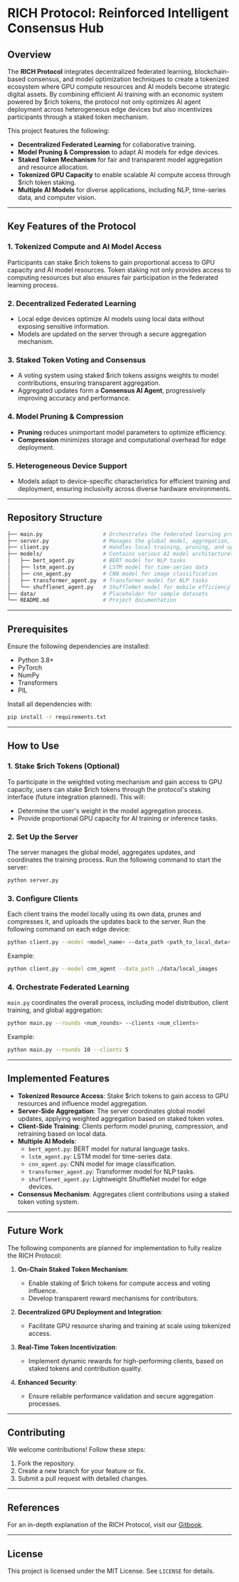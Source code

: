 # RICH Protocol: Reinforced Intelligent Consensus Hub

## Overview
The **RICH Protocol** integrates decentralized federated learning, blockchain-based consensus, and model optimization techniques to create a tokenized ecosystem where GPU compute resources and AI models become strategic digital assets. By combining efficient AI training with an economic system powered by $rich tokens, the protocol not only optimizes AI agent deployment across heterogeneous edge devices but also incentivizes participants through a staked token mechanism.

This project features the following:
- **Decentralized Federated Learning** for collaborative training.
- **Model Pruning & Compression** to adapt AI models for edge devices.
- **Staked Token Mechanism** for fair and transparent model aggregation and resource allocation.
- **Tokenized GPU Capacity** to enable scalable AI compute access through $rich token staking.
- **Multiple AI Models** for diverse applications, including NLP, time-series data, and computer vision.

---
## Key Features of the Protocol

### 1. **Tokenized Compute and AI Model Access**
Participants can stake $rich tokens to gain proportional access to GPU capacity and AI model resources. Token staking not only provides access to computing resources but also ensures fair participation in the federated learning process.

### 2. **Decentralized Federated Learning**
- Local edge devices optimize AI models using local data without exposing sensitive information.
- Models are updated on the server through a secure aggregation mechanism.

### 3. **Staked Token Voting and Consensus**
- A voting system using staked $rich tokens assigns weights to model contributions, ensuring transparent aggregation.
- Aggregated updates form a **Consensus AI Agent**, progressively improving accuracy and performance.

### 4. **Model Pruning & Compression**
- **Pruning** reduces unimportant model parameters to optimize efficiency.
- **Compression** minimizes storage and computational overhead for edge deployment.

### 5. **Heterogeneous Device Support**
- Models adapt to device-specific characteristics for efficient training and deployment, ensuring inclusivity across diverse hardware environments.

---
## Repository Structure

```bash
├── main.py                   # Orchestrates the federated learning process
├── server.py                 # Manages the global model, aggregation, and token staking process
├── client.py                 # Handles local training, pruning, and uploads updates
├── models/                   # Contains various AI model architectures
│   ├── bert_agent.py         # BERT model for NLP tasks
│   ├── lstm_agent.py         # LSTM model for time-series data
│   ├── cnn_agent.py          # CNN model for image classification
│   ├── transformer_agent.py  # Transformer model for NLP tasks
│   └── shufflenet_agent.py   # ShuffleNet model for mobile efficiency
├── data/                     # Placeholder for sample datasets
└── README.md                 # Project documentation
```

---
## Prerequisites
Ensure the following dependencies are installed:

- Python 3.8+
- PyTorch
- NumPy
- Transformers
- PIL

Install all dependencies with:
```bash
pip install -r requirements.txt
```

---
## How to Use

### 1. **Stake $rich Tokens (Optional)**
To participate in the weighted voting mechanism and gain access to GPU capacity, users can stake $rich tokens through the protocol's staking interface (future integration planned). This will:
- Determine the user's weight in the model aggregation process.
- Provide proportional GPU capacity for AI training or inference tasks.

### 2. **Set Up the Server**
The server manages the global model, aggregates updates, and coordinates the training process. Run the following command to start the server:

```bash
python server.py
```

### 3. **Configure Clients**
Each client trains the model locally using its own data, prunes and compresses it, and uploads the updates back to the server. Run the following command on each edge device:

```bash
python client.py --model <model_name> --data_path <path_to_local_data>
```

Example:
```bash
python client.py --model cnn_agent --data_path ./data/local_images
```

### 4. **Orchestrate Federated Learning**
`main.py` coordinates the overall process, including model distribution, client training, and global aggregation:

```bash
python main.py --rounds <num_rounds> --clients <num_clients>
```

Example:
```bash
python main.py --rounds 10 --clients 5
```

---
## Implemented Features

- **Tokenized Resource Access**: Stake $rich tokens to gain access to GPU resources and influence model aggregation.
- **Server-Side Aggregation**: The server coordinates global model updates, applying weighted aggregation based on staked token votes.
- **Client-Side Training**: Clients perform model pruning, compression, and retraining based on local data.
- **Multiple AI Models**:
  - `bert_agent.py`: BERT model for natural language tasks.
  - `lstm_agent.py`: LSTM model for time-series data.
  - `cnn_agent.py`: CNN model for image classification.
  - `transformer_agent.py`: Transformer model for NLP tasks.
  - `shufflenet_agent.py`: Lightweight ShuffleNet model for edge devices.
- **Consensus Mechanism**: Aggregates client contributions using a staked token voting system.

---
## Future Work
The following components are planned for implementation to fully realize the RICH Protocol:
1. **On-Chain Staked Token Mechanism**:
   - Enable staking of $rich tokens for compute access and voting influence.
   - Develop transparent reward mechanisms for contributors.
   
2. **Decentralized GPU Deployment and Integration**:
   - Facilitate GPU resource sharing and training at scale using tokenized access.

3. **Real-Time Token Incentivization**:
   - Implement dynamic rewards for high-performing clients, based on staked tokens and contribution quality.

4. **Enhanced Security**:
   - Ensure reliable performance validation and secure aggregation processes.

---
## Contributing
We welcome contributions! Follow these steps:
1. Fork the repository.
2. Create a new branch for your feature or fix.
3. Submit a pull request with detailed changes.

---
## References
For an in-depth explanation of the RICH Protocol, visit our [Gitbook](https://richprotocol.gitbook.io/richprotocol).

---
## License
This project is licensed under the MIT License. See `LICENSE` for details.
